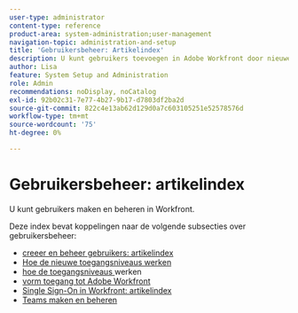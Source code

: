 ```yaml
---
user-type: administrator
content-type: reference
product-area: system-administration;user-management
navigation-topic: administration-and-setup
title: 'Gebruikersbeheer: Artikelindex'
description: U kunt gebruikers toevoegen in Adobe Workfront door nieuwe individuele gebruikers te maken of bestaande gebruikers te kopiëren.
author: Lisa
feature: System Setup and Administration
role: Admin
recommendations: noDisplay, noCatalog
exl-id: 92b02c31-7e77-4b27-9b17-d7803df2ba2d
source-git-commit: 822c4e13ab62d129d0a7c603105251e52578576d
workflow-type: tm+mt
source-wordcount: '75'
ht-degree: 0%

---
```


# Gebruikersbeheer: artikelindex

<!-- Audited: 12/2023 -->

U kunt gebruikers maken en beheren in Workfront.

Deze index bevat koppelingen naar de volgende subsecties over gebruikersbeheer:

* [ creeer en beheer gebruikers: artikelindex ](../../administration-and-setup/add-users/create-and-manage-users/create-and-manage-users.md)
* [Hoe de nieuwe toegangsniveaus werken](/help/quicksilver/administration-and-setup/add-users/how-access-levels-work/access-levels-toc.md)
* [ hoe de toegangsniveaus ](../../administration-and-setup/add-users/access-levels-and-object-permissions/access-levels.md) werken
* [ vorm toegang tot Adobe Workfront ](../../administration-and-setup/add-users/configure-and-grant-access/configure-access.md)
* [Single Sign-On in Workfront: artikelindex](../../administration-and-setup/add-users/single-sign-on/single-sign-on.md)
* [Teams maken en beheren](../../administration-and-setup/add-users/create-and-manage-teams/create-and-manage-teams.md)
